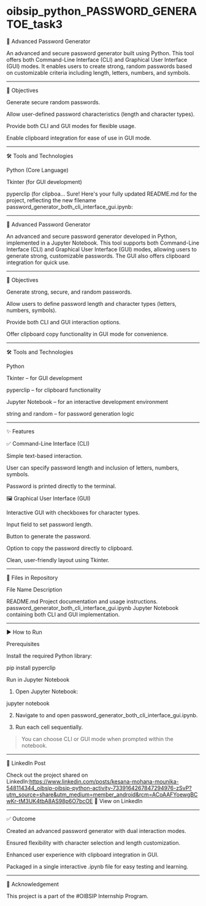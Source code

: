 # oibsip_python_PASSWORD_GENERATOE_task3
 
🔐 Advanced Password Generator

An advanced and secure password generator built using Python. This tool offers both Command-Line Interface (CLI) and Graphical User Interface (GUI) modes. It enables users to create strong, random passwords based on customizable criteria including length, letters, numbers, and symbols.


---

🧠 Objectives

Generate secure random passwords.

Allow user-defined password characteristics (length and character types).

Provide both CLI and GUI modes for flexible usage.

Enable clipboard integration for ease of use in GUI mode.



---

🛠️ Tools and Technologies

Python (Core Language)

Tkinter (for GUI development)

pyperclip (for clipboa…
 Sure! Here's your fully updated README.md for the project, reflecting the new filename password_generator_both_cli_interface_gui.ipynb:


---

🔐 Advanced Password Generator

An advanced and secure password generator developed in Python, implemented in a Jupyter Notebook. This tool supports both Command-Line Interface (CLI) and Graphical User Interface (GUI) modes, allowing users to generate strong, customizable passwords. The GUI also offers clipboard integration for quick use.


---

🧠 Objectives

Generate strong, secure, and random passwords.

Allow users to define password length and character types (letters, numbers, symbols).

Provide both CLI and GUI interaction options.

Offer clipboard copy functionality in GUI mode for convenience.



---

🛠️ Tools and Technologies

Python

Tkinter – for GUI development

pyperclip – for clipboard functionality

Jupyter Notebook – for an interactive development environment

string and random – for password generation logic



---

✨ Features

✅ Command-Line Interface (CLI)

Simple text-based interaction.

User can specify password length and inclusion of letters, numbers, symbols.

Password is printed directly to the terminal.


🖼️ Graphical User Interface (GUI)

Interactive GUI with checkboxes for character types.

Input field to set password length.

Button to generate the password.

Option to copy the password directly to clipboard.

Clean, user-friendly layout using Tkinter.



---

📁 Files in Repository

File Name	Description

README.md	Project documentation and usage instructions.
password_generator_both_cli_interface_gui.ipynb	Jupyter Notebook containing both CLI and GUI implementation.



---

▶️ How to Run

Prerequisites

Install the required Python library:

pip install pyperclip

Run in Jupyter Notebook

1. Open Jupyter Notebook:

jupyter notebook


2. Navigate to and open password_generator_both_cli_interface_gui.ipynb.


3. Run each cell sequentially.



> You can choose CLI or GUI mode when prompted within the notebook.




---

🔗 LinkedIn Post

Check out the project shared on LinkedIn:https://www.linkedin.com/posts/kesana-mohana-mounika-548114344_oibsip-oibsip-python-activity-7339164267847294976-zSvP?utm_source=share&utm_medium=member_android&rcm=ACoAAFYoewgBCwKr-tM3UK4tbA8AS98p6O7bcOE
🔗 View on LinkedIn


---

✅ Outcome

Created an advanced password generator with dual interaction modes.

Ensured flexibility with character selection and length customization.

Enhanced user experience with clipboard integration in GUI.

Packaged in a single interactive .ipynb file for easy testing and learning.



---

🙏 Acknowledgement

This project is a part of the #OIBSIP Internship Program.


